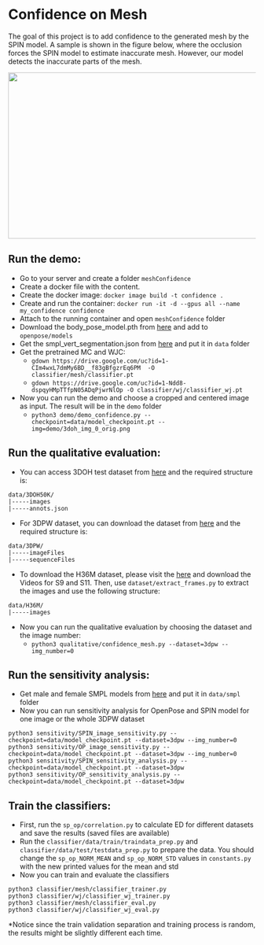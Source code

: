 # Confidence on Mesh
The goal of this project is to add confidence to the generated mesh by the SPIN model. A sample is shown in the figure below, where the occlusion forces the SPIN model to estimate inaccurate mesh. However, our model detects the inaccurate parts of the mesh.

<p align="center">
	<img width="600" height="338" src="walking.gif">
</p>

## Run the demo:
- Go to your server and create a folder ```meshConfidence``` 
- Create a docker file with the content.  
- Create the docker image: ```docker image build -t confidence .```  
- Create and run the container: ```docker run -it -d --gpus all --name my_confidence confidence```  
- Attach to the running container and open ```meshConfidence``` folder  
- Download the body_pose_model.pth from [here](https://github.com/Hzzone/pytorch-openpose) and add to ```openpose/models```  
- Get the smpl_vert_segmentation.json from [here](https://github.com/Meshcapade/wiki/tree/main/assets/SMPL_body_segmentation/smpl) and put it in ```data``` folder  
- Get the pretrained MC and WJC:  
  - ```gdown https://drive.google.com/uc?id=1-CIm4wxL7dmMy6BD__f83gBfgzrEq6PM  -O classifier/mesh/classifier.pt```  
  - ```gdown https://drive.google.com/uc?id=1-Ndd8-dspqyHMpTTfpN05ADqPjwrNlOp -O classifier/wj/classifier_wj.pt```  
- Now you can run the demo and choose a cropped and centered image as input. The result will be in the ```demo``` folder
  - ```python3 demo/demo_confidence.py --checkpoint=data/model_checkpoint.pt --img=demo/3doh_img_0_orig.png```  

## Run the qualitative evaluation:
- You can access 3DOH test dataset from [here](https://www.yangangwang.com) and the required structure is:
```
data/3DOH50K/
|-----images
|-----annots.json
```
- For 3DPW dataset, you can download the dataset from [here](https://virtualhumans.mpi-inf.mpg.de/3DPW) and the required structure is:
```
data/3DPW/
|-----imageFiles
|-----sequenceFiles
```
- To download the H36M dataset, please visit the [here](http://vision.imar.ro/human3.6m/description.php) and download the Videos for S9 and S11. Then, use ```dataset/extract_frames.py``` to extract the images and use the following structure:
```
data/H36M/
|-----images
```
- Now you can run the qualitative evaluation by choosing the dataset and the image number:
  - ```python3 qualitative/confidence_mesh.py --dataset=3dpw --img_number=0```

## Run the sensitivity analysis:
- Get male and female SMPL models from [here](https://smpl.is.tue.mpg.de/) and put it in ```data/smpl``` folder  
- Now you can run sensitivity analysis for OpenPose and SPIN model for one image or the whole 3DPW dataset
```
python3 sensitivity/SPIN_image_sensitivity.py --checkpoint=data/model_checkpoint.pt --dataset=3dpw --img_number=0
python3 sensitivity/OP_image_sensitivity.py --checkpoint=data/model_checkpoint.pt --dataset=3dpw --img_number=0
python3 sensitivity/SPIN_sensitivity_analysis.py --checkpoint=data/model_checkpoint.pt --dataset=3dpw
python3 sensitivity/OP_sensitivity_analysis.py --checkpoint=data/model_checkpoint.pt --dataset=3dpw
```
## Train the classifiers:
- First, run the ```sp_op/correlation.py``` to calculate ED for different datasets and save the results (saved files are available)  
- Run the ```classifier/data/train/traindata_prep.py``` and ```classifier/data/test/testdata_prep.py``` to prepare the data. You should change the ```sp_op_NORM_MEAN``` and ```sp_op_NORM_STD``` values in ```constants.py``` with the new printed values for the mean and std  
- Now you can train and evaluate the classifiers
```
python3 classifier/mesh/classifier_trainer.py
python3 classifier/wj/classifier_wj_trainer.py
python3 classifier/mesh/classifier_eval.py
python3 classifier/wj/classifier_wj_eval.py 
```  
*Notice since the train validation separation and training process is random, the results might be slightly different each time. 

